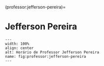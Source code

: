 (professor:jefferson-pereira)=

# Jefferson Pereira

```{figure} ../_static/img/professor/jefferson-pereira.png
---
width: 100%
align: center
alt: Horário de Professor Jefferson Pereira
name: fig:professor:jefferson-pereira
---
```

